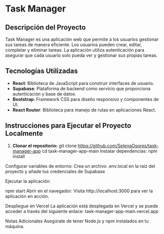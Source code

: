 # Task Manager

## Descripción del Proyecto
Task Manager es una aplicación web que permite a los usuarios gestionar sus tareas de manera eficiente. Los usuarios pueden crear, editar, completar y eliminar tareas. La aplicación utiliza autenticación para asegurar que cada usuario solo pueda ver y gestionar sus propias tareas.

## Tecnologías Utilizadas
- **React**: Biblioteca de JavaScript para construir interfaces de usuario.
- **Supabase**: Plataforma de backend como servicio que proporciona autenticación y base de datos.
- **Bootstrap**: Framework CSS para diseño responsivo y componentes de UI.
- **React Router**: Biblioteca para manejo de rutas en aplicaciones React.

## Instrucciones para Ejecutar el Proyecto Localmente

1. **Clonar el repositorio:**
   git clone https://github.com/SelenaOsores/task-manager-app
   cd task-manager-app-main
Instalar dependencias:
npm install

Configurar variables de entorno:
Crea un archivo .env.local en la raíz del proyecto y añade tus credenciales de Supabase

Ejecutar la aplicación:

npm start
Abrir en el navegador:
Visita http://localhost:3000 para ver la aplicación en acción.

Despliegue en Vercel
La aplicación está desplegada en Vercel y se puede acceder a través del siguiente enlace: task-manager-app-main.vercel.app

Notas Adicionales
Asegúrate de tener Node.js y npm instalados en tu máquina.